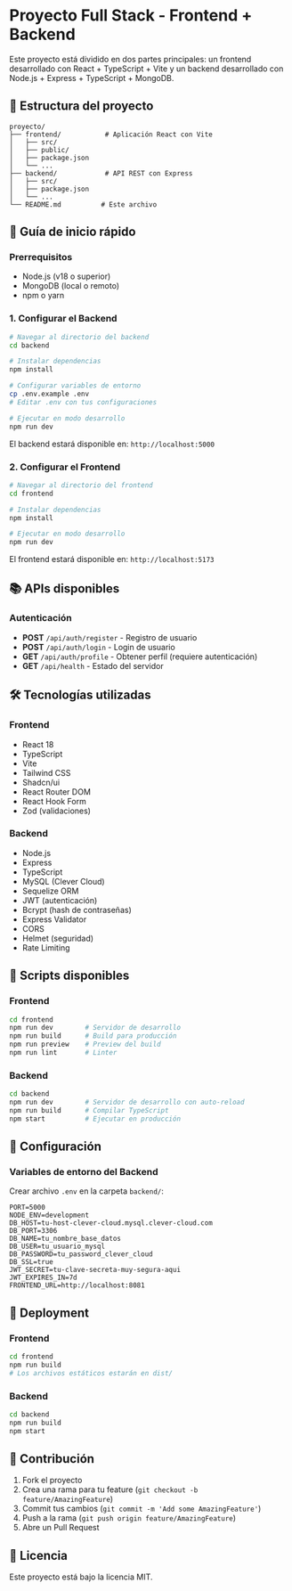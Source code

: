 # Proyecto Full Stack - Frontend + Backend

Este proyecto está dividido en dos partes principales: un frontend desarrollado con React + TypeScript + Vite y un backend desarrollado con Node.js + Express + TypeScript + MongoDB.

## 📁 Estructura del proyecto

```
proyecto/
├── frontend/           # Aplicación React con Vite
│   ├── src/
│   ├── public/
│   ├── package.json
│   └── ...
├── backend/            # API REST con Express
│   ├── src/
│   ├── package.json
│   └── ...
└── README.md          # Este archivo
```

## 🚀 Guía de inicio rápido

### Prerrequisitos

- Node.js (v18 o superior)
- MongoDB (local o remoto)
- npm o yarn

### 1. Configurar el Backend

```bash
# Navegar al directorio del backend
cd backend

# Instalar dependencias
npm install

# Configurar variables de entorno
cp .env.example .env
# Editar .env con tus configuraciones

# Ejecutar en modo desarrollo
npm run dev
```

El backend estará disponible en: `http://localhost:5000`

### 2. Configurar el Frontend

```bash
# Navegar al directorio del frontend
cd frontend

# Instalar dependencias
npm install

# Ejecutar en modo desarrollo
npm run dev
```

El frontend estará disponible en: `http://localhost:5173`

## 📚 APIs disponibles

### Autenticación

- **POST** `/api/auth/register` - Registro de usuario
- **POST** `/api/auth/login` - Login de usuario
- **GET** `/api/auth/profile` - Obtener perfil (requiere autenticación)
- **GET** `/api/health` - Estado del servidor

## 🛠️ Tecnologías utilizadas

### Frontend
- React 18
- TypeScript
- Vite
- Tailwind CSS
- Shadcn/ui
- React Router DOM
- React Hook Form
- Zod (validaciones)

### Backend
- Node.js
- Express
- TypeScript
- MySQL (Clever Cloud)
- Sequelize ORM
- JWT (autenticación)
- Bcrypt (hash de contraseñas)
- Express Validator
- CORS
- Helmet (seguridad)
- Rate Limiting

## 📝 Scripts disponibles

### Frontend
```bash
cd frontend
npm run dev        # Servidor de desarrollo
npm run build      # Build para producción
npm run preview    # Preview del build
npm run lint       # Linter
```

### Backend
```bash
cd backend
npm run dev        # Servidor de desarrollo con auto-reload
npm run build      # Compilar TypeScript
npm start          # Ejecutar en producción
```

## 🔧 Configuración

### Variables de entorno del Backend

Crear archivo `.env` en la carpeta `backend/`:

```env
PORT=5000
NODE_ENV=development
DB_HOST=tu-host-clever-cloud.mysql.clever-cloud.com
DB_PORT=3306
DB_NAME=tu_nombre_base_datos
DB_USER=tu_usuario_mysql
DB_PASSWORD=tu_password_clever_cloud
DB_SSL=true
JWT_SECRET=tu-clave-secreta-muy-segura-aqui
JWT_EXPIRES_IN=7d
FRONTEND_URL=http://localhost:8081
```

## 🚀 Deployment

### Frontend
```bash
cd frontend
npm run build
# Los archivos estáticos estarán en dist/
```

### Backend
```bash
cd backend
npm run build
npm start
```

## 🤝 Contribución

1. Fork el proyecto
2. Crea una rama para tu feature (`git checkout -b feature/AmazingFeature`)
3. Commit tus cambios (`git commit -m 'Add some AmazingFeature'`)
4. Push a la rama (`git push origin feature/AmazingFeature`)
5. Abre un Pull Request

## 📄 Licencia

Este proyecto está bajo la licencia MIT.
